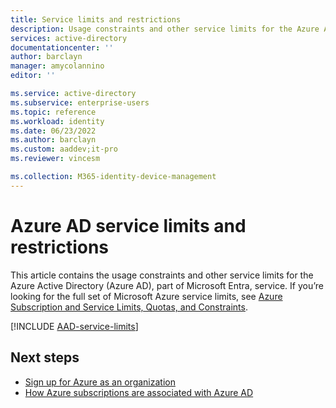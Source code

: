 ```yaml
---
title: Service limits and restrictions
description: Usage constraints and other service limits for the Azure Active Directory service
services: active-directory
documentationcenter: ''
author: barclayn
manager: amycolannino
editor: ''

ms.service: active-directory
ms.subservice: enterprise-users
ms.topic: reference
ms.workload: identity
ms.date: 06/23/2022
ms.author: barclayn
ms.custom: aaddev;it-pro
ms.reviewer: vincesm

ms.collection: M365-identity-device-management
---
```

# Azure AD service limits and restrictions

This article contains the usage constraints and other service limits for the Azure Active Directory (Azure AD), part of Microsoft Entra, service. If you’re looking for the full set of Microsoft Azure service limits, see [Azure Subscription and Service Limits, Quotas, and Constraints](../../azure-resource-manager/management/azure-subscription-service-limits.md).

[!INCLUDE [AAD-service-limits](../../../includes/active-directory-service-limits-include.md)]

## Next steps

* [Sign up for Azure as an organization](../fundamentals/sign-up-organization.md)
* [How Azure subscriptions are associated with Azure AD](../fundamentals/active-directory-how-subscriptions-associated-directory.md)
